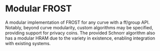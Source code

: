 # Modular FROST

A modular implementation of FROST for any curve with a ff/group API. Notably,
beyond curve modularity, custom algorithms may be specified, providing support
for privacy coins. The provided Schnorr algorithm also has a modular HRAM due
to the variety in existence, enabling integration with existing systems.
